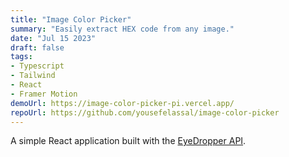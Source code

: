 ```yaml
---
title: "Image Color Picker"
summary: "Easily extract HEX code from any image."
date: "Jul 15 2023"
draft: false
tags:
- Typescript
- Tailwind
- React
- Framer Motion
demoUrl: https://image-color-picker-pi.vercel.app/
repoUrl: https://github.com/yousefelassal/image-color-picker
---
```


A simple React application built with the [EyeDropper API](https://developer.mozilla.org/en-US/docs/Web/API/EyeDropper_API).
